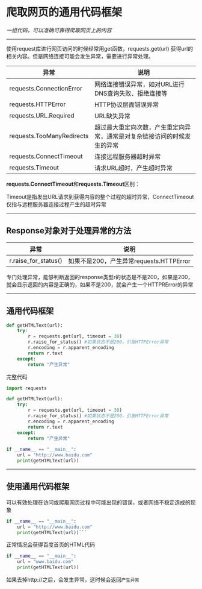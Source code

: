# 爬取网页的通用代码框架

*一组代码，可以准确可靠得爬取网页上的内容*

****

使用request库进行网页访问的时候经常用get函数，requests.get(url) 获得url的相关内容。但是网络连接可能会发生异常，需要进行异常处理。

| 异常                      | 说明                                                         |
| ------------------------- | ------------------------------------------------------------ |
| requests.ConnectionError  | 网络连接错误异常，如对URL进行DNS查询失败、拒绝连接等         |
| requests.HTTPError        | HTTP协议层面错误异常                                         |
| requests.URL.Required     | URL缺失异常                                                  |
| requests.TooManyRedirects | 超过最大重定向次数，产生重定向异常，通常是对复杂链接访问的时候发生的异常 |
| requests.ConnectTimeout   | 连接远程服务器超时异常                                       |
| requests.Timeout          | 请求URL超时，产生超时异常                                    |

**requests.ConnectTimeout**和**requests.Timeout**区别：

Timeout是指发出URL请求到获得内容的整个过程的超时异常，ConnectTimeout仅指与远程服务器连接过程产生的超时异常

****

## Response对象对于处理异常的方法

| 异常                 | 说明                                    |
| -------------------- | --------------------------------------- |
| r.raise_for_status() | 如果不是200，产生异常requests.HTTPError |

专门处理异常，能够判断返回的response类型r的状态是不是200，如果是200，就会显示返回的内容是正确的，如果不是200，就会产生一个HTTPRError的异常

****

## 通用代码框架

```python
def getHTMLText(url):
    try:
        r = requests.get(url, timeout = 30)
        r.raise_for_status() #如果状态不是200，引发HTTPError异常
        r.encoding = r.apparent_encoding
        return r.text
    except:
        return "产生异常"
```

完整代码

```python
import requests

def getHTMLText(url):
    try:
        r = requests.get(url, timeout = 30)
        r.raise_for_status() #如果状态不是200，引发HTTPError异常
        r.encoding = r.apparent_encoding
        return r.text
    except:
        return "产生异常"
    
if __name__ == "__main__":
    url = "http://www.baidu.com"
    print(getHTMLText(url))
```

****

## 使用通用代码框架

 可以有效处理在访问或爬取网页过程中可能出现的错误，或者网络不稳定造成的现象

```python
if __name__ == "__main__":
    url = "http://www.baidu.com"
    print(getHTMLText(url))```
```

正常情况会获得百度首页的HTML代码

```python
if __name__ == "__main__":
    url = "www.baidu.com"
    print(getHTMLText(url))
```

如果去掉http://之后，会发生异常，这时候会返回`产生异常`
